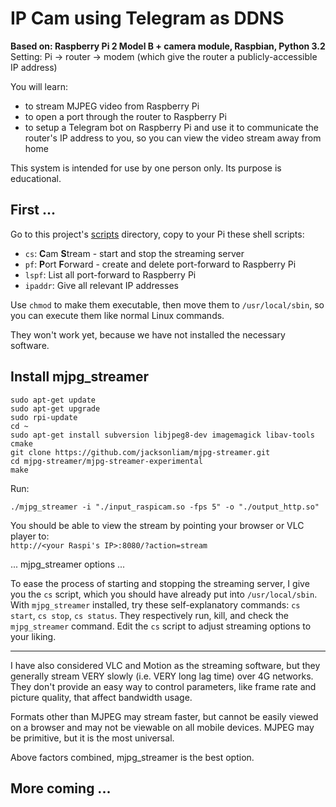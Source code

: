 # IP Cam using Telegram as DDNS

**Based on: Raspberry Pi 2 Model B + camera module, Raspbian, Python 3.2**  
Setting: Pi → router → modem (which give the router a publicly-accessible IP address)

You will learn:
- to stream MJPEG video from Raspberry Pi
- to open a port through the router to Raspberry Pi
- to setup a Telegram bot on Raspberry Pi and use it to communicate the router's IP address to you, so you can view the video stream away from home

This system is intended for use by one person only. Its purpose is educational.

## First ...

Go to this project's [scripts](https://github.com/nickoala/ipcam/tree/master/scripts) directory, copy to your Pi these shell scripts:

- `cs`: **C**am **S**tream - start and stop the streaming server
- `pf`: **P**ort **F**orward - create and delete port-forward to Raspberry Pi
- `lspf`: List all port-forward to Raspberry Pi
- `ipaddr`: Give all relevant IP addresses

Use `chmod` to make them executable, then move them to `/usr/local/sbin`, so you can execute them like normal Linux commands.

They won't work yet, because we have not installed the necessary software.

## Install mjpg_streamer

```
sudo apt-get update
sudo apt-get upgrade
sudo rpi-update
cd ~
sudo apt-get install subversion libjpeg8-dev imagemagick libav-tools cmake
git clone https://github.com/jacksonliam/mjpg-streamer.git
cd mjpg-streamer/mjpg-streamer-experimental
make
```

Run:
```
./mjpg_streamer -i "./input_raspicam.so -fps 5" -o "./output_http.so"
```

You should be able to view the stream by pointing your browser or VLC player to:  
`http://<your Raspi's IP>:8080/?action=stream`

... mjpg_streamer options ...

To ease the process of starting and stopping the streaming server, I give you the `cs` script, which you should have already put into `/usr/local/sbin`. With `mjpg_streamer` installed, try these self-explanatory commands: `cs start`, `cs stop`, `cs status`. They respectively run, kill, and check the `mjpg_streamer` command. Edit the `cs` script to adjust streaming options to your liking.

-----
I have also considered VLC and Motion as the streaming software, but they generally stream VERY slowly (i.e. VERY long lag time) over 4G networks. They don't provide an easy way to control parameters, like frame rate and picture quality, that affect bandwidth usage.

Formats other than MJPEG may stream faster, but cannot be easily viewed on a browser and may not be viewable on all mobile devices. MJPEG may be primitive, but it is the most universal.

Above factors combined, mjpg_streamer is the best option.

## More coming ...
